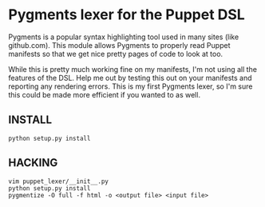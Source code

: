 # Pygments lexer for the Puppet DSL

Pygments is a popular syntax highlighting tool used in many sites (like 
github.com).  This module allows Pygments to properly read Puppet manifests
so that we get nice pretty pages of code to look at too.

While this is pretty much working fine on my manifests, I'm not using all the 
features of the DSL.  Help me out by testing this out on your manifests and
reporting any rendering errors.  This is my first Pygments lexer, so I'm sure
this could be made more efficient if you wanted to as well.

## INSTALL

    python setup.py install

## HACKING

    vim puppet_lexer/__init__.py
    python setup.py install
    pygmentize -O full -f html -o <output file> <input file>
